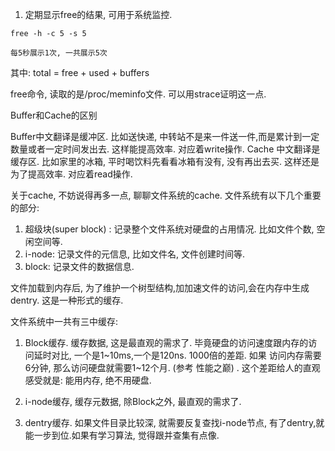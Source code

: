 1. 定期显示free的结果, 可用于系统监控.
```
free -h -c 5 -s 5

每5秒展示1次, 一共展示5次
```
其中: total = free + used + buffers

free命令, 读取的是/proc/meminfo文件. 可以用strace证明这一点.

Buffer和Cache的区别

Buffer中文翻译是缓冲区. 比如送快递, 中转站不是来一件送一件,而是累计到一定数量或者一定时间发出去. 这样能提高效率. 对应着write操作.
Cache 中文翻译是缓存区. 比如家里的冰箱, 平时喝饮料先看看冰箱有没有, 没有再出去买. 这样还是为了提高效率. 对应着read操作.

关于cache, 不妨说得再多一点, 聊聊文件系统的cache. 文件系统有以下几个重要的部分:
1. 超级块(super block) :  记录整个文件系统对硬盘的占用情况. 比如文件个数, 空闲空间等.
2. i-node: 记录文件的元信息, 比如文件名, 文件创建时间等.
3. block: 记录文件的数据信息.

文件加载到内存后, 为了维护一个树型结构,加加速文件的访问,会在内存中生成dentry.  这是一种形式的缓存.

文件系统中一共有三中缓存: 
1. Block缓存. 缓存数据, 这是最直观的需求了. 毕竟硬盘的访问速度跟内存的访问延时对比, 一个是1~10ms,一个是120ns. 1000倍的差距. 如果
访问内存需要6分钟, 那么访问硬盘就需要1~12个月. (参考 性能之巅) .  这个差距给人的直观感受就是: 能用内存, 绝不用硬盘.

2. i-node缓存, 缓存元数据, 除Block之外, 最直观的需求了.

3. dentry缓存. 如果文件目录比较深, 就需要反复查找i-node节点, 有了dentry,就能一步到位.如果有学习算法, 觉得跟并查集有点像.






 
